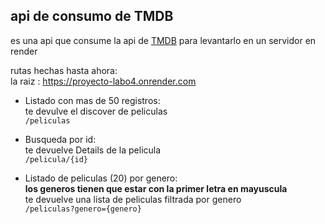 ## api de consumo de TMDB

es una api que consume la api de [TMDB](https://www.themoviedb.org/) para levantarlo en un servidor en render   

rutas hechas hasta ahora:  
    la raiz : https://proyecto-labo4.onrender.com

- Listado con mas de 50 registros:  
    te devulve el discover de peliculas  
    `/peliculas`  

- Busqueda por id:  
    te devuelve Details de la pelicula  
    `/pelicula/{id}`  

- Listado de peliculas (20) por genero:  
    **los generos tienen que estar con la primer letra en mayuscula**  
    te devuelve una lista de peliculas filtrada por genero  
    `/peliculas?genero={genero}`